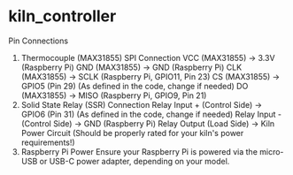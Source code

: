 # kiln_controller

Pin Connections
1. Thermocouple (MAX31855) SPI Connection
VCC (MAX31855) → 3.3V (Raspberry Pi)
GND (MAX31855) → GND (Raspberry Pi)
CLK (MAX31855) → SCLK (Raspberry Pi, GPIO11, Pin 23)
CS (MAX31855) → GPIO5 (Pin 29) (As defined in the code, change if needed)
DO (MAX31855) → MISO (Raspberry Pi, GPIO9, Pin 21)
2. Solid State Relay (SSR) Connection
Relay Input + (Control Side) → GPIO6 (Pin 31) (As defined in the code, change if needed)
Relay Input - (Control Side) → GND (Raspberry Pi)
Relay Output (Load Side) → Kiln Power Circuit (Should be properly rated for your kiln's power requirements!)
3. Raspberry Pi Power
Ensure your Raspberry Pi is powered via the micro-USB or USB-C power adapter, depending on your model.
